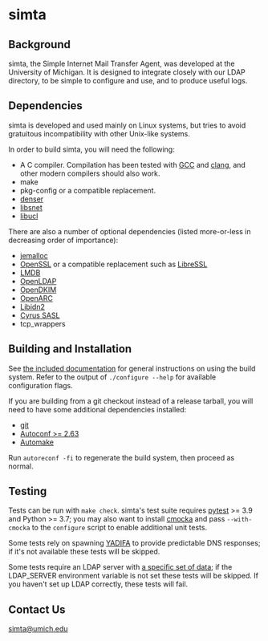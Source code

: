 simta
=====

Background
----------

simta, the Simple Internet Mail Transfer Agent, was developed at the
University of Michigan. It is designed to integrate closely with our
LDAP directory, to be simple to configure and use, and to produce
useful logs.

Dependencies
------------

simta is developed and used mainly on Linux systems, but tries to
avoid gratuitous incompatibility with other Unix-like systems.

In order to build simta, you will need the following:

* A C compiler. Compilation has been tested with [GCC](https://gcc.gnu.org/)
  and [clang](https://clang.llvm.org/), and other modern compilers should
  also work.
* make
* pkg-config or a compatible replacement.
* [denser](https://github.com/simta/denser)
* [libsnet](https://github.com/simta/libsnet)
* [libucl](https://github.com/vstakhov/libucl)

There are also a number of optional dependencies (listed more-or-less in
decreasing order of importance):

* [jemalloc](http://jemalloc.net/)
* [OpenSSL](https://openssl.org/) or a compatible replacement such as
  [LibreSSL](https://www.libressl.org/)
* [LMDB](https://symas.com/lightning-memory-mapped-database/)
* [OpenLDAP](https://www.openldap.org/)
* [OpenDKIM](http://www.opendkim.org/)
* [OpenARC](https://github.com/trusteddomainproject/OpenARC)
* [Libidn2](https://gitlab.com/libidn/libidn2)
* [Cyrus SASL](https://www.cyrusimap.org/sasl/)
* tcp_wrappers


Building and Installation
-------------------------

See [the included documentation](INSTALL) for general instructions on
using the build system. Refer to the output of `./configure --help`
for available configuration flags.

If you are building from a git checkout instead of a release tarball,
you will need to have some additional dependencies installed:

* [git](https://git-scm.com/)
* [Autoconf >= 2.63](https://www.gnu.org/software/autoconf/)
* [Automake](https://www.gnu.org/software/automake/)

Run `autoreconf -fi` to regenerate the build system, then proceed as normal.


Testing
-------

Tests can be run with `make check`. simta's test suite requires
[pytest](https://pytest.org) >= 3.9 and Python >= 3.7; you may also
want to install [cmocka](https://cmocka.org/) and pass `--with-cmocka`
to the `configure` script to enable additional unit tests.

Some tests rely on spawning [YADIFA](https://www.yadifa.eu/) to
provide predictable DNS responses; if it's not available these tests
will be skipped.

Some tests require an LDAP server with [a specific set of
data](test/ldap/README.md); if the LDAP_SERVER environment variable
is not set these tests will be skipped. If you haven't set up LDAP
correctly, these tests will fail.


Contact Us
----------

<simta@umich.edu>
